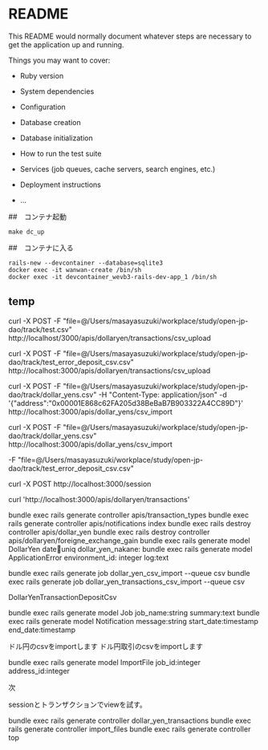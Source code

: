# README

This README would normally document whatever steps are necessary to get the
application up and running.

Things you may want to cover:

* Ruby version

* System dependencies

* Configuration

* Database creation

* Database initialization

* How to run the test suite

* Services (job queues, cache servers, search engines, etc.)

* Deployment instructions

* ...

##　コンテナ起動

```
make dc_up
```

##　コンテナに入る

```
rails-new --devcontainer --database=sqlite3
docker exec -it wanwan-create /bin/sh
docker exec -it devcontainer_wevb3-rails-dev-app_1 /bin/sh
```

## temp

curl -X POST -F "file=@/Users/masayasuzuki/workplace/study/open-jp-dao/track/test.csv" http://localhost/3000/apis/dollaryen/transactions/csv_upload

curl -X POST -F "file=@/Users/masayasuzuki/workplace/study/open-jp-dao/track/test_error_deposit_csv.csv" http://localhost:3000/apis/dollaryen/transactions/csv_upload

curl -X POST -F "file=@/Users/masayasuzuki/workplace/study/open-jp-dao/track/dollar_yens.csv" -H "Content-Type: application/json" -d '{"address":"0x00001E868c62FA205d38BeBaB7B903322A4CC89D"}' http://localhost:3000/apis/dollar_yens/csv_import

curl -X POST -F "file=@/Users/masayasuzuki/workplace/study/open-jp-dao/track/dollar_yens.csv" http://localhost:3000/apis/dollar_yens/csv_import


-F "file=@/Users/masayasuzuki/workplace/study/open-jp-dao/track/test_error_deposit_csv.csv"

curl -X POST http://localhost:3000/session

curl  'http://localhost:3000/apis/dollaryen/transactions'

bundle exec rails generate controller apis/transaction_types
bundle exec rails generate controller apis/notifications index
bundle exec rails destroy controller apis/dollar_yen
bundle exec rails destroy controller apis/dollaryen/foreigne_exchange_gain
bundle exec rails generate model DollarYen date:date:uniq dollar_yen_nakane:
bundle exec rails generate model ApplicationError environment_id: integer log:text


bundle exec rails generate job dollar_yen_csv_import --queue csv
bundle exec rails generate job dollar_yen_transactions_csv_import --queue csv

DollarYenTransactionDepositCsv

bundle exec rails generate model Job job_name:string summary:text
bundle exec rails generate model Notification message:string start_date:timestamp end_date:timestamp

ドル円のcsvをimportします
ドル円取引のcsvをimportします

bundle exec rails generate model ImportFile job_id:integer address_id:integer

次

sessionとトランザクションでviewを試す。

bundle exec rails generate controller dollar_yen_transactions
bundle exec rails generate controller import_files
bundle exec rails generate controller top

